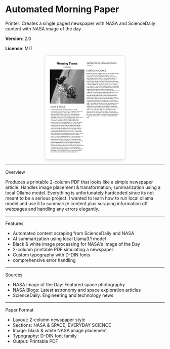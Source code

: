 # Automated Morning Paper

Printer: Creates a single paged newspaper with NASA and ScienceDaily content
with NASA image of the day

**Version**: 2.0

**License**: MIT

<div align="center">
  <img src="image_processing/newspaper.png" alt="newspaper" style="width: 50%; max-width: 800px; border: 1px solid #ddd; border-radius: 8px; box-shadow: 0 4px 8px rgba(0,0,0,0.1);">
</div>

---

Overview

Produces a printable 2-column PDF that looks like a simple newspaper article.
Handles image placement & transformation, summarization using a local Ollama
model. Everything is unfortunately hardcoded since its not meant to be a serious
project. I wanted to learn how to run local ollama model and use it to summarize
content plus scraping information off webpages and handling any errors
elegantly.

---

Features

- Automated content scraping from ScienceDaily and NASA
- AI summarization using local Llama3.1 model
- Black & white image processing for NASA's Image of the Day
- 2-column printable PDF simulating a newspaper
- Custom typography with D-DIN fonts
- comprehensive error handling

---

Sources

- NASA Image of the Day: Featured space photography
- NASA Blogs: Latest astronomy and space exploration articles
- ScienceDaily: Engineering and technology news

---

Paper Format

- Layout: 2-column newspaper style
- Sections: NASA & SPACE, EVERYDAY SCIENCE
- Image: black & white NASA image placement
- Typography: D-DIN font family
- Output: Printable PDF

